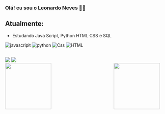 ### Olá! eu sou o Leonardo Neves ✌🏼
## Atualmente:
- Estudando Java Script, Python HTML CSS e SQL

<div>
  
![javascripit](https://img.shields.io/badge/JavaScript-F7DF1E?style=for-the-badge&logo=javascript&logoColor=black)
![python](https://img.shields.io/badge/Python-14354C?style=for-the-badge&logo=python&logoColor=white)
![Css](https://img.shields.io/badge/CSS-239120?&style=for-the-badge&logo=css3&logoColor=white)
![HTML](https://img.shields.io/badge/HTML5-E34F26?style=for-the-badge&logo=html5&logoColor=white)  

</div>

<br>
 
<div>
  <a href="https://www.instagram.com/leonardo_nevess_/" target="_blank"><img src="https://img.shields.io/badge/-Instagram-%23E4405F?style=for-the-badge&logo=instagram&logoColor=white" target="_blank"></a> 
<a href="#" target="_blank"><img src="https://img.shields.io/badge/-LinkedIn-%230077B5?style=for-the-badge&logo=linkedin&logoColor=white" target="_blank"></a> 

</div>




  <img align="right"  height="150" width="150" src="https://media.tenor.com/Hgsv_IXi7CAAAAAi/fly-away-din-djarin.gif">
    <img align="left"  height="150" width="150" src="https://media.tenor.com/iB2zknoEp94AAAAi/shooting-fire-din-djarin.gif">
  
